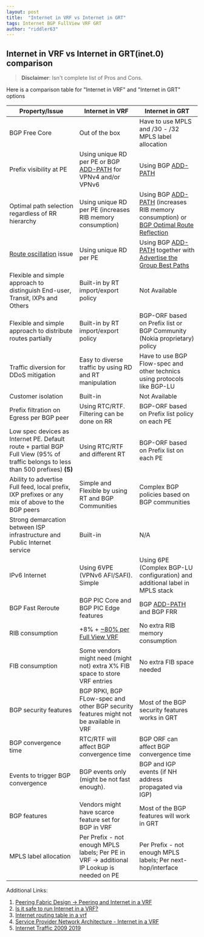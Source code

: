 ```yaml
---
layout: post
title:  "Internet in VRF vs Internet in GRT"
tags: Internet BGP FullView VRF GRT
author: "riddler63"
---
```



## Internet in VRF vs Internet in GRT(inet.0) comparison

> **Disclaimer**: Isn't complete list of Pros and Cons.

Here is a comparison table for "Internet in VRF" and "Internet in GRT" options 

| Property/Issue      | Internet in VRF | Internet in GRT |
| ------------- | -------------   |-----------------|
| BGP Free Core                                 | Out of the box    | Have to use MPLS and /30 - /32 MPLS label allocation                |
| Prefix visibility at PE                       | Using unique RD per PE or BGP [ADD-PATH](https://tools.ietf.org/html/rfc7911) for VPNv4 and/or VPNv6 | Using BGP [ADD-PATH](https://tools.ietf.org/html/rfc7911)                |
| Optimal path selection regardless of RR hierarchy  | Using unique RD per PE (increases RIB memory consumption)  | Using BGP [ADD-PATH](https://tools.ietf.org/html/rfc7911) (increases RIB memory consumption) or  [BGP Optimal Route Reflection](https://tools.ietf.org/html/draft-ietf-idr-bgp-optimal-route-reflection-19) |
| [Route oscillation](https://tools.ietf.org/html/rfc3345) issue  | Using unique RD per PE  | Using BGP [ADD-PATH](https://tools.ietf.org/html/rfc7911) together with [Advertise the Group Best Paths]( (https://tools.ietf.org/html/rfc7964#section-4))   |
| Flexible and simple approach to distinguish End-user, Transit, IXPs and Others | Built-in by RT import/export policy | Not Available |
| Flexible and simple approach to distribute routes partially | Built-in by RT import/export policy | BGP-ORF based on Prefix list or BGP Community (Nokia proprietary) policy |
| Traffic diversion for DDoS mitigation | Easy to diverse traffic by using RD and RT manipulation | Have to use BGP Flow-spec and other technics using protocols like BGP-LU |
| Customer isolation | Built-in | Not Available |
| Prefix filtration on Egress per BGP peer | Using RTC/RTF. Filtering can be done on RR |  BGP-ORF based on Prefix list policy on each PE|
| Low spec devices as Internet PE. Default route + partial BGP Full View (95% of traffic belongs to less than 500 prefixes) **(5)** | Using RTC/RTF and different RT   | BGP-ORF based on Prefix list on each PE |
| Ability to advertise Full feed, local prefix, IXP prefixes or any mix of above to the BGP peers | Simple and Flexible by using RT and BGP Communities | Complex BGP policies based on BGP communities |
| Strong demarcation between ISP infrastructure and Public Internet service | Built-in | N/A |
| IPv6 Internet | Using 6VPE (VPNv6 AFI/SAFI). Simple | Using 6PE (Complex BGP-LU configuration) and additional label in MPLS stack |
| BGP Fast Reroute | BGP PIC Core and BGP PIC Edge features | BGP [ADD-PATH](https://tools.ietf.org/html/rfc7911) and BGP FRR |
| RIB consumption | +8% + [~80% per Full View VRF ](https://blog.ipspace.net/2012/07/is-it-safe-to-run-internet-in-vrf.html) | No extra RIB memory consumption |
|FIB consumption | Some vendors might need (might not) extra X% FIB space to store VRF entries  | No extra FIB space needed |
| BGP security features | BGP RPKI, BGP FLow-spec and other BGP security features might not be available in VRF | Most of the BGP security features works in GRT |
| BGP convergence time | RTC/RTF will affect BGP convergence time | BGP ORF can affect BGP convergence time |
| Events to trigger BGP convergence | BGP events only (might be not fast enough). | BGP and IGP events (if NH address propagated via IGP)|
| BGP features | Vendors might have scarce feature set for BGP in VRF | Most of the BGP features will work in GRT |
| MPLS label allocation | Per Prefix - not enough MPLS labels; Per PE in VRF -> additional IP Lookup is needed on PE | Per Prefix - not enough MPLS labels; Per next-hop/interface |

Additional Links:

1. [Peering Fabric Design -> Peering and Internet in a VRF](https://xrdocs.io/design/blogs/latest-peering-fabric-hld#security)
2. [Is it safe to run Internet in a VRF?](https://blog.ipspace.net/2012/07/is-it-safe-to-run-internet-in-vrf.html)
3. [Internet routing table in a vrf](https://seclists.org/nanog/2013/Mar/154)
4. [Service Provider Network Architecture - Internet in a VRF](https://www.reddit.com/r/networking/comments/5j8vg8/service_provider_network_architecture_internet_in/)
5. [Internet Traffic 2009 2019](https://www.youtube.com/watch?v=jGnVcCQUCdk&feature=youtu.be)
